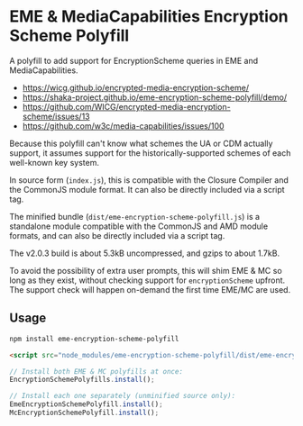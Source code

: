 # EME & MediaCapabilities Encryption Scheme Polyfill


A polyfill to add support for EncryptionScheme queries in EME and
MediaCapabilities.

 - https://wicg.github.io/encrypted-media-encryption-scheme/
 - https://shaka-project.github.io/eme-encryption-scheme-polyfill/demo/
 - https://github.com/WICG/encrypted-media-encryption-scheme/issues/13
 - https://github.com/w3c/media-capabilities/issues/100

Because this polyfill can't know what schemes the UA or CDM actually support,
it assumes support for the historically-supported schemes of each well-known
key system.

In source form (`index.js`), this is compatible with the Closure Compiler and
the CommonJS module format.  It can also be directly included via a script tag.

The minified bundle (`dist/eme-encryption-scheme-polyfill.js`) is a standalone
module compatible with the CommonJS and AMD module formats, and can also be
directly included via a script tag.

The v2.0.3 build is about 5.3kB uncompressed, and gzips to about 1.7kB.

To avoid the possibility of extra user prompts, this will shim EME & MC so long
as they exist, without checking support for `encryptionScheme` upfront.  The
support check will happen on-demand the first time EME/MC are used.


## Usage

```sh
npm install eme-encryption-scheme-polyfill
```

```html
<script src="node_modules/eme-encryption-scheme-polyfill/dist/eme-encryption-scheme-polyfill.js"></script>
```

```js
// Install both EME & MC polyfills at once:
EncryptionSchemePolyfills.install();

// Install each one separately (unminified source only):
EmeEncryptionSchemePolyfill.install();
McEncryptionSchemePolyfill.install();
```
